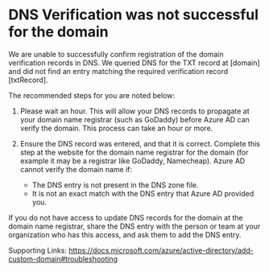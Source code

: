 <properties
	pageTitle="Failed DNS Verification Customer Ready Content"
	description="DNS Verification was not successful for the domain"
	infoBubbleText=""
	service="microsoft.activedirectory"
	resource=""
	authors="bernawy"
	displayOrder="4"
	articleId="Tenant_Unverified_Domain_Failed_DNS_Verification"
	diagnosticScenario="FailedDNSVerification"
	selfHelpType="diagnostics"
	supportTopicIds=""
	resourceTags=""
	productPesIds=""
	cloudEnvironments="public"
/>
# DNS Verification was not successful for the domain
We are unable to successfully confirm registration of the domain verification records in DNS. We queried DNS for the TXT record at <!--domain-->[domain]<!--/domain--> and did not find an entry matching the required verification record <!--txtRecord-->[txtRecord]<!--/txtRecord-->.

The recommended steps for you are noted below: 
1.	Please wait an hour. This will allow your DNS records to propagate at your domain name registrar (such as GoDaddy) before Azure AD can verify the domain. This process can take an hour or more.

2.	Ensure the DNS record was entered, and that it is correct. Complete this step at the website for the domain name registrar for the domain (for example it may be a registrar like GoDaddy, Namecheap). Azure AD cannot verify the domain name if:
    - The DNS entry is not present in the DNS zone file.
    - It is not an exact match with the DNS entry that Azure AD provided you. 

If you do not have access to update DNS records for the domain at the domain name registrar, share the DNS entry with the person or team at your organization who has this access, and ask them to add the DNS entry.

Supporting Links: https://docs.microsoft.com/azure/active-directory/add-custom-domain#troubleshooting